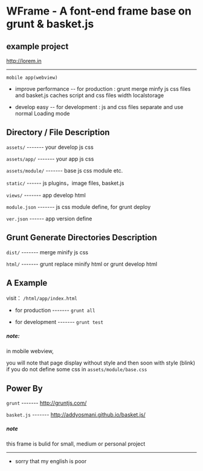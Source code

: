 # WFrame - A font-end frame base on grunt & basket.js

## example project 
 
http://lorem.in

________________________________________________________


`mobile app(webview)`

- improve performance -- for production : grunt merge minfy js css files and basket.js caches script and css files width localstorage

- develop easy -- for development : js and css files separate and use normal Loading mode

## Directory / File Description

`assets/` ------- your develop js css

`assets/app/` ------- your app js css

`assets/module/` ------- base js css module etc. 

`static/` ------ js plugins，image files, basket.js

`views/` ------- app develop html

`module.json` ------- js css module define, for grunt deploy

`ver.json` ------ app version define


## Grunt Generate Directories Description

`dist/` ------- merge minify js css

`html/` ------- grunt replace minify html or grunt develop html


## A Example

visit： `/html/app/index.html`

- for production ------- `grunt all`

- for development ------- `grunt test`

##### note:

in mobile webview,

you will note that page display without style and then soon with style (blink) if you do not define some css in `assets/module/base.css`

## Power By

`grunt` ------- http://gruntjs.com/

`basket.js` ------- http://addyosmani.github.io/basket.js/

##### note

this frame is bulid for small, medium or personal project 


________________________________________________________

* sorry that my english is poor

